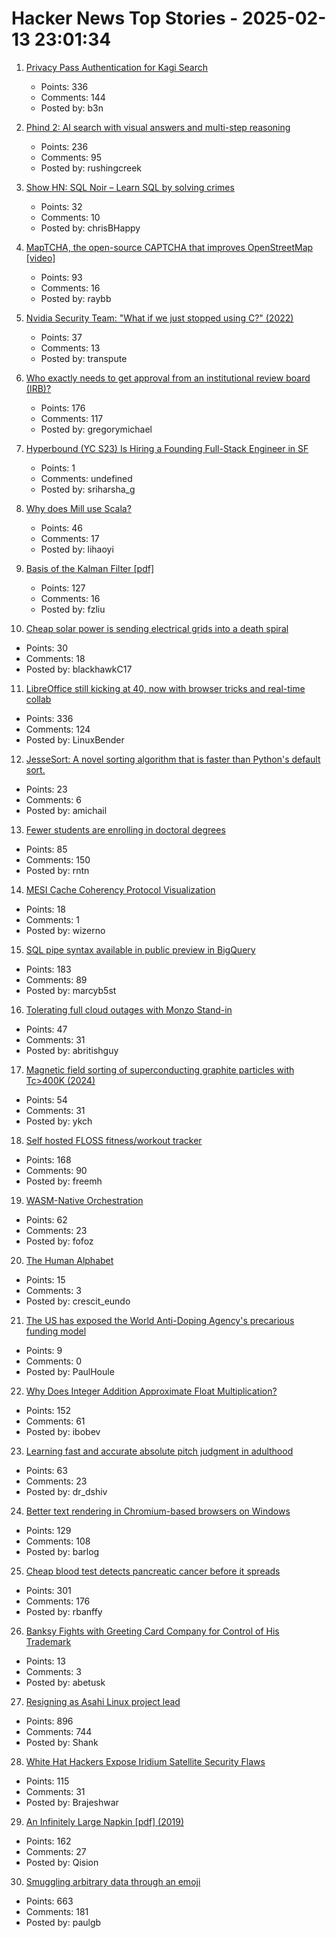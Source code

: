 # Hacker News Top Stories - 2025-02-13 23:01:34

1. [Privacy Pass Authentication for Kagi Search](https://blog.kagi.com/kagi-privacy-pass)
   - Points: 336
   - Comments: 144
   - Posted by: b3n

2. [Phind 2: AI search with visual answers and multi-step reasoning](https://www.phind.com/blog/phind-2)
   - Points: 236
   - Comments: 95
   - Posted by: rushingcreek

3. [Show HN: SQL Noir – Learn SQL by solving crimes](https://www.sqlnoir.com)
   - Points: 32
   - Comments: 10
   - Posted by: chrisBHappy

4. [MapTCHA, the open-source CAPTCHA that improves OpenStreetMap [video]](https://fosdem.org/2025/schedule/event/fosdem-2025-5879-maptcha-the-open-source-captcha-that-improves-openstreetmap/)
   - Points: 93
   - Comments: 16
   - Posted by: raybb

5. [Nvidia Security Team: "What if we just stopped using C?" (2022)](https://blog.adacore.com/nvidia-security-team-what-if-we-just-stopped-using-c)
   - Points: 37
   - Comments: 13
   - Posted by: transpute

6. [Who exactly needs to get approval from an institutional review board (IRB)?](https://dynomight.net/irb/)
   - Points: 176
   - Comments: 117
   - Posted by: gregorymichael

7. [Hyperbound (YC S23) Is Hiring a Founding Full-Stack Engineer in SF](https://www.ycombinator.com/companies/hyperbound/jobs/RzDBxNi-founding-full-stack-engineer-in-sf)
   - Points: 1
   - Comments: undefined
   - Posted by: sriharsha_g

8. [Why does Mill use Scala?](https://mill-build.org/mill/depth/why-scala.html)
   - Points: 46
   - Comments: 17
   - Posted by: lihaoyi

9. [Basis of the Kalman Filter [pdf]](https://github.com/tpn/pdfs/blob/master/Understanding%20the%20Basis%20of%20the%20Kalman%20Filter%20Via%20a%20Simple%20and%20Intuitive%20Derivation%20%282012%29.pdf)
   - Points: 127
   - Comments: 16
   - Posted by: fzliu

10. [Cheap solar power is sending electrical grids into a death spiral](https://www.economist.com/finance-and-economics/2025/02/13/cheap-solar-power-is-sending-electrical-grids-into-a-death-spiral)
   - Points: 30
   - Comments: 18
   - Posted by: blackhawkC17

11. [LibreOffice still kicking at 40, now with browser tricks and real-time collab](https://www.theregister.com/2025/02/13/libreoffice_wasm_zetaoffice/)
   - Points: 336
   - Comments: 124
   - Posted by: LinuxBender

12. [JesseSort: A novel sorting algorithm that is faster than Python's default sort.](https://github.com/lewj85/jessesort)
   - Points: 23
   - Comments: 6
   - Posted by: amichail

13. [Fewer students are enrolling in doctoral degrees](https://www.nature.com/articles/d41586-025-00425-4)
   - Points: 85
   - Comments: 150
   - Posted by: rntn

14. [MESI Cache Coherency Protocol Visualization](https://www.scss.tcd.ie/Jeremy.Jones/vivio/caches/MESI.htm)
   - Points: 18
   - Comments: 1
   - Posted by: wizerno

15. [SQL pipe syntax available in public preview in BigQuery](https://cloud.google.com/bigquery/docs/pipe-syntax-guide)
   - Points: 183
   - Comments: 89
   - Posted by: marcyb5st

16. [Tolerating full cloud outages with Monzo Stand-in](https://monzo.com/blog/tolerating-full-cloud-outages-with-monzo-stand-in)
   - Points: 47
   - Comments: 31
   - Posted by: abritishguy

17. [Magnetic field sorting of superconducting graphite particles with Tc>400K (2024)](https://arxiv.org/abs/2410.18020)
   - Points: 54
   - Comments: 31
   - Posted by: ykch

18. [Self hosted FLOSS fitness/workout tracker](https://github.com/wger-project/wger)
   - Points: 168
   - Comments: 90
   - Posted by: freemh

19. [WASM-Native Orchestration](https://wasmcloud.com/)
   - Points: 62
   - Comments: 23
   - Posted by: fofoz

20. [The Human Alphabet](https://publicdomainreview.org/collection/the-human-alphabet/)
   - Points: 15
   - Comments: 3
   - Posted by: crescit_eundo

21. [The US has exposed the World Anti-Doping Agency's precarious funding model](https://phys.org/news/2025-01-exposed-world-anti-doping-agency.html)
   - Points: 9
   - Comments: 0
   - Posted by: PaulHoule

22. [Why Does Integer Addition Approximate Float Multiplication?](https://probablydance.com/2025/02/08/why-does-integer-addition-approximate-float-multiplication/)
   - Points: 152
   - Comments: 61
   - Posted by: ibobev

23. [Learning fast and accurate absolute pitch judgment in adulthood](https://link.springer.com/article/10.3758/s13423-024-02620-2)
   - Points: 63
   - Comments: 23
   - Posted by: dr_dshiv

24. [Better text rendering in Chromium-based browsers on Windows](https://developer.chrome.com/blog/better-text-rendering-in-chromium-based-browsers-on-windows)
   - Points: 129
   - Comments: 108
   - Posted by: barlog

25. [Cheap blood test detects pancreatic cancer before it spreads](https://www.nature.com/articles/d41586-025-00438-z)
   - Points: 301
   - Comments: 176
   - Posted by: rbanffy

26. [Banksy Fights with Greeting Card Company for Control of His Trademark](https://robbreport.com/shelter/art-collectibles/bansky-fighting-greeting-card-company-trademark-control-1236204172/)
   - Points: 13
   - Comments: 3
   - Posted by: abetusk

27. [Resigning as Asahi Linux project lead](https://marcan.st/2025/02/resigning-as-asahi-linux-project-lead/)
   - Points: 896
   - Comments: 744
   - Posted by: Shank

28. [White Hat Hackers Expose Iridium Satellite Security Flaws](https://spectrum.ieee.org/iridium-satellite)
   - Points: 115
   - Comments: 31
   - Posted by: Brajeshwar

29. [An Infinitely Large Napkin [pdf] (2019)](https://venhance.github.io/napkin/Napkin.pdf)
   - Points: 162
   - Comments: 27
   - Posted by: Qision

30. [Smuggling arbitrary data through an emoji](https://paulbutler.org/2025/smuggling-arbitrary-data-through-an-emoji/)
   - Points: 663
   - Comments: 181
   - Posted by: paulgb

